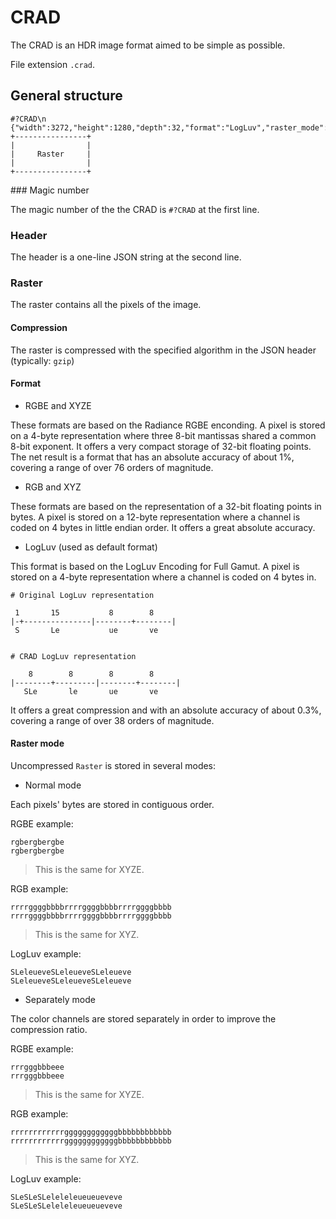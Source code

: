 # CRAD

The CRAD is an HDR image format aimed to be simple as possible.

File extension `.crad`.


## General structure

```
#?CRAD\n
{"width":3272,"height":1280,"depth":32,"format":"LogLuv","raster_mode":"separately","compression":"gzip"}\n
+----------------+
|                |
|     Raster     |
|                |
+----------------+
```

### Magic number

The magic number of the the CRAD is `#?CRAD` at the first line.

### Header

The header is a one-line JSON string at the second line.

### Raster

The raster contains all the pixels of the image.

#### Compression

The raster is compressed with the specified algorithm in the JSON header (typically: `gzip`)

#### Format

- RGBE and XYZE

These formats are based on the Radiance RGBE enconding.
A pixel is stored on a 4-byte representation where three 8-bit mantissas shared a common 8-bit exponent.
It offers a very compact storage of 32-bit floating points.
The net result is a format that has an absolute accuracy of about 1%, covering a range of over 76 orders of magnitude.

- RGB and XYZ

These formats are based on the representation of a 32-bit floating points in bytes.
A pixel is stored on a 12-byte representation where a channel is coded on 4 bytes in little endian order.
It offers a great absolute accuracy.

- LogLuv (used as default format)

This format is based on the LogLuv Encoding for Full Gamut.
A pixel is stored on a 4-byte representation where a channel is coded on 4 bytes in.


```
# Original LogLuv representation

 1       15           8        8
|-+---------------|--------+--------|
 S       Le           ue       ve


# CRAD LogLuv representation

    8        8        8        8
|--------+---------|--------+--------|
   SLe       le       ue       ve
```

It offers a great compression and with an absolute accuracy of about 0.3%, covering a range of over 38 orders of magnitude.


#### Raster mode

Uncompressed `Raster` is stored in several modes:

- Normal mode

Each pixels' bytes are stored in contiguous order.

RGBE example:
```
rgbergbergbe
rgbergbergbe
```
> This is the same for XYZE.

RGB example:
```
rrrrggggbbbbrrrrggggbbbbrrrrggggbbbb
rrrrggggbbbbrrrrggggbbbbrrrrggggbbbb
```
> This is the same for XYZ.

LogLuv example:
```
SLeleueveSLeleueveSLeleueve
SLeleueveSLeleueveSLeleueve
```

- Separately mode

The color channels are stored separately in order to improve the compression ratio.

RGBE example:
```
rrrgggbbbeee
rrrgggbbbeee
```
> This is the same for XYZE.

RGB example:
```
rrrrrrrrrrrrggggggggggggbbbbbbbbbbbb
rrrrrrrrrrrrggggggggggggbbbbbbbbbbbb
```
> This is the same for XYZ.

LogLuv example:
```
SLeSLeSLeleleleueueueveve
SLeSLeSLeleleleueueueveve
```
